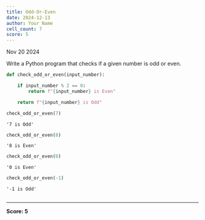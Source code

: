 ```yaml
---
title: Odd-Or-Even
date: 2024-12-13
author: Your Name
cell_count: 7
score: 5
---
```


Nov 20 2024

Write a Python program that checks if a given number is odd or even.


```python
def check_odd_or_even(input_number):

    if input_number % 2 == 0:
        return f"{input_number} is Even"

    return f"{input_number} is Odd"
```


```python
check_odd_or_even(7)
```




    '7 is Odd'




```python
check_odd_or_even(8)
```




    '8 is Even'




```python
check_odd_or_even(0)
```




    '0 is Even'




```python
check_odd_or_even(-1)
```




    '-1 is Odd'




```python

```


---
**Score: 5**